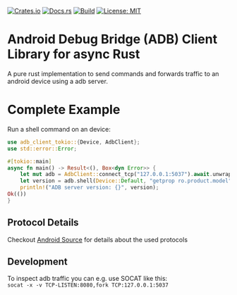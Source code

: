 [![Crates.io](https://img.shields.io/crates/v/adb-client-tokio.svg)](https://crates.io/crates/adb-client-tokio)
[![Docs.rs](https://docs.rs/adb-client-tokio/badge.svg)](https://docs.rs/adb-client-tokio)
[![Build](https://github.com/devicelink/adb-client-tokio/actions/workflows/build.yaml/badge.svg?branch=main)](https://github.com/devicelink/adb-client-tokio/actions)
[![License: MIT](https://img.shields.io/badge/License-MIT-yellow.svg)](https://opensource.org/licenses/MIT)

# Android Debug Bridge (ADB) Client Library for async Rust

A pure rust implementation to send commands and forwards traffic to an android device using a adb server.

# Complete Example

Run a shell command on an device:

```rust
use adb_client_tokio::{Device, AdbClient};
use std::error::Error;

#[tokio::main]
async fn main() -> Result<(), Box<dyn Error>> {
    let mut adb = AdbClient::connect_tcp("127.0.0.1:5037").await.unwrap();
    let version = adb.shell(Device::Default, "getprop ro.product.model").await?;
    println!("ADB server version: {}", version);
Ok(())
}
```

## Protocol Details

Checkout [Android Source](https://cs.android.com/android/platform/superproject/main/+/main:packages/modules/adb/) for details about the used protocols

## Development

To inspect adb traffic you can e.g. use SOCAT like this:  
```socat -x -v TCP-LISTEN:8080,fork TCP:127.0.0.1:5037```